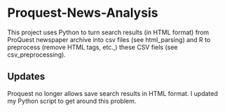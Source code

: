 # Proquest-News-Analysis

This project uses Python to turn search results (in HTML format) from ProQuest newspaper archive into csv files (see html_parsing) and R to preprocess (remove HTML tags, etc.,) these CSV fiels (see csv_preprocessing).


## Updates
Proquest no longer allows save search results in HTML format. I updated my Python script to get around this problem.
